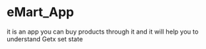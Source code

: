 # eMart_App

it is an app you can buy products through it and it will help you to understand Getx set state
